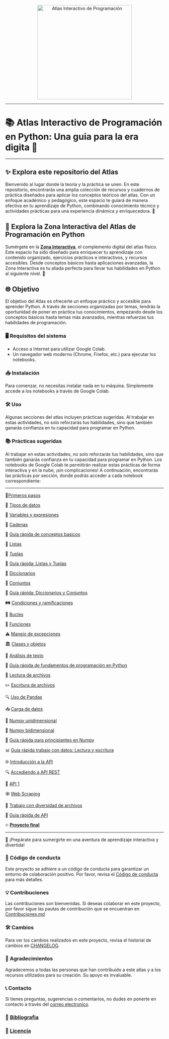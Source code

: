 <p align="center">
  <img src="imagenes/61c51a2c-1af9-4b0e-84fc-700ffe5b890c.png" alt="Atlas Interactivo de Programación" width="300"/>
</p>

___
# 📚 **Atlas Interactivo de Programación en Python: Una guia para la era digita** 🚀
___

## ✨ **Explora este repositorio del Atlas**  
Bienvenido al lugar donde la teoría y la práctica se unen. En este repositorio, encontrarás una amplia colección de recursos y cuadernos de práctica diseñados para aplicar los conceptos teóricos del atlas. Con un enfoque académico y pedagógico, este espacio te guiará de manera efectiva en tu aprendizaje de Python, combinando conocimiento técnico y actividades prácticas para una experiencia dinámica y enriquecedora. 🚀

## 🌟 **Explora la Zona Interactiva del Atlas de Programación en Python**  
Sumérgete en la **[Zona Interactiva](https://sites.google.com/view/atlasinteractivodeprogramacion/)**, el complemento digital del atlas físico. Este espacio ha sido diseñado para enriquecer tu aprendizaje con contenido organizado, ejercicios prácticos e interactivos, y recursos accesibles. Desde conceptos básicos hasta aplicaciones avanzadas, la Zona Interactiva es tu aliada perfecta para llevar tus habilidades en Python al siguiente nivel. 🚀

## 🌐 Objetivo
El objetivo del Atlas es ofrecerte un enfoque práctico y accesible para aprender Python. A través de secciones organizadas por temas, tendrás la oportunidad de poner en práctica tus conocimientos, empezando desde los conceptos básicos hasta temas más avanzados, mientras refuerzas tus habilidades de programación.

### 🖥️ Requisitos del sistema

- Acceso a Internet para utilizar Google Colab.
- Un navegador web moderno (Chrome, Firefox, etc.) para ejecutar los notebooks.

### 📥 Instalación

Para comenzar, no necesitas instalar nada en tu máquina. Simplemente accede a los notebooks a través de Google Colab. 

### 🛠️ Uso

Algunas secciones del atlas incluyen prácticas sugeridas. Al trabajar en estas actividades, no solo reforzarás tus habilidades, sino que también ganarás confianza en tu capacidad para programar en Python.

### 📚 Prácticas sugeridas

Al trabajar en estas actividades, no solo reforzarás tus habilidades, sino que también ganarás confianza en tu capacidad para programar en Python. Los notebooks de Google Colab te permitirán realizar estas prácticas de forma interactiva y en la nube, ¡sin complicaciones! A continuación, encontrarás las prácticas por sección, donde podrás acceder a cada notebook correspondiente:

---
🔗[Primeros pasos](https://colab.research.google.com/drive/1N814avySj1W-XvD9cqiaj3qn9STI4M3N?usp=sharing)

🔗 [Tipos de datos](https://www.blogger.com/u/1/blog/page/edit/8657873398036118919/1236084761029559950#)

🔗 [Variables y expresiones](https://colab.research.google.com/drive/1xhx923Z1-HXVYiGe1uhWmbi2LUDyD-Wo?usp=sharing)

🔗 [Cadenas](https://colab.research.google.com/drive/1d7cbmB1FloSP6E23J6LARZ_BOmD2slI3?usp=sharing)

🔗 [Guía rápida de conceptos basicos](https://colab.research.google.com/drive/1P4ZuQzsCISKW_zIVNOsuIldH98O1jyKu?usp=sharing)

🔗 [Listas](https://www.blogger.com/u/1/blog/page/edit/8657873398036118919/8456962071541287889#)

🔗 [Tuplas](https://www.blogger.com/u/1/blog/page/edit/8657873398036118919/8456962071541287889#)

🔗 [Guía rápida: Listas y Tuplas](https://drive.google.com/file/d/1ZYdr5L4qfjVaj5XD60j48Gos4nxe9gmy/view?usp=sharing)

🔗 [Diccionarios](https://colab.research.google.com/drive/1pm0cKTtDTnpCWMTH5ffcL7ofbbF_ndBK?usp=sharing)

🔗 [Conjuntos](https://colab.research.google.com/drive/1CSg01IlcOejlwz-Zai_eCrpNBtURQ-qB?usp=sharing)

🔗 [Guía rápida: Diccionarios y Conjuntos](https://drive.google.com/file/d/1zyq06dgpRQE6SnZpl5jvo7lwTP1R3v1s/view?usp=sharing)

🛤️ [Condiciones y ramificaciones](https://colab.research.google.com/drive/1ujEbjuWJyQJ97pp2zJUljQjOYPqjtLok?usp=sharing)

🔄 [Bucles](https://colab.research.google.com/drive/1NvjrRmykSxqG79QlNk08oackscrCoJe4?usp=sharing)

🔧 [Funciones](https://colab.research.google.com/drive/1Z92_JmvdIJpcllEI2ta-yCuDbSwFr0e-?usp=sharing)

⚠️ [Manejo de excepciones](https://colab.research.google.com/drive/1fQFvQDKtKwbmBapneaTr-CLHhA7J9mHT?usp=sharing)

🏛️ [Clases y objetos](https://colab.research.google.com/drive/1sGc71TLPRO4qgmxxJSvoA7aDGaF8Qh5F?usp=sharing)

📝 [Análisis de texto](https://colab.research.google.com/drive/1qkfwPgoPL0eUvAYrEqb1Nl--Fo6g-ZWJ?usp=sharing)

🚀 [Guía rápida de fundamentos de programación en Python](https://drive.google.com/file/d/1B_PJ9H2E9yDxNuwgLv5jFsJZHmMBPtl5/view?usp=sharing)

📂 [Lectura de archivos](https://colab.research.google.com/drive/1IWg5MM-p_DP5dn3nU5gr9ne1_GgFEI4U?usp=sharing)

✏️ [Escritura de archivos](https://colab.research.google.com/drive/1TM80345R1DQwTpil5YXFg5QUBfzTlpgQ?usp=sharing)

🔍 [Uso de Pandas](https://colab.research.google.com/drive/1ARQa8UEklbZheFrsNUEgkvUk7mv2tAIs?usp=sharing)

📥 [Carga de datos](https://colab.research.google.com/drive/1YbcKODCOj1Zt_01Sdb1SDvYTiO21RBOz?usp=sharing)

🔢 [Numpy unidimensional](https://colab.research.google.com/drive/1WCsjlxS9gdYjJATDsyhAHEevzMID5jXE?usp=sharing)

🧮 [Numpy bidimensional](https://colab.research.google.com/drive/1zMZ4ss2GuXee_kDLLCQJtKfir2erOwgp?usp=sharing)

🚀 [Guía rápida para principiantes en Numpy](https://drive.google.com/file/d/1y_feSHIvWjBA0nqgXR-fgpnEJd9uw3GT/view?usp=sharing)

📊 [Guía rápida trabajo con datos: Lectura y escritura](https://drive.google.com/file/d/1tQ0iOPI6GM5Vv2qd46zoEDtTx7dbLeMV/view?usp=sharing)

🌐 [Introducción a la API](https://colab.research.google.com/drive/124kHu4nw_22oFsMLD3hUEPzwmqfk1rJF?usp=sharing)

🔍 [Accediendo a API REST](https://colab.research.google.com/drive/1v7IDlnkSX9ubzxCeuDJ6q5E38r6tnOgn?usp=sharing)

📡 [API 1](https://colab.research.google.com/drive/13bcvyO7JpWNPpHOPEzIr46p5J3Kzk5_B?usp=sharing)

🕸️ [Web Scraping](https://colab.research.google.com/drive/1bpwYQRbSMhDo7dfygvnv5QFBAUH9FJtZ?usp=sharing)

📂 [Trabajo con diversidad de archivos](https://colab.research.google.com/drive/1hyYtHCidxkf1QmBj9Hp5g-nC_Qvy-p-e?usp=sharing)

🚀 [Guía rápida de API](https://drive.google.com/file/d/1fQMgx_J38FXaR1_vs1zM4zZ0YH7E7R1Z/view?usp=sharing)

🔥 **[Proyecto final](https://github.com/eduardoleon9010/Atlas_interactivo_de_programacion_en_Python/blob/main/_pages/proyecto_final.md)**

---

🌟 ¡Prepárate para sumergirte en una aventura de aprendizaje interactiva y divertida!

### 🙌 Código de conducta

Este proyecto se adhiere a un código de conducta para garantizar un entorno de colaboración positivo. Por favor, revisa el [Código de conducta](https://github.com/eduardoleon9010/Atlas_interactivo_de_programacion_en_Python/blob/main/_pages/codigo_de_conducta.md) para más detalles.

### 💡 Contribuciones

Las contribuciones son bienvenidas. Si deseas colaborar en este proyecto, por favor sigue las pautas de contribución que se encuentran en [Contribuciones.md](https://github.com/eduardoleon9010/Atlas_interactivo_de_programacion_en_Python/blob/main/Contribuciones.md)

### 🛠️ Cambios

Para ver los cambios realizados en este proyecto, revisa el historial de cambios en [CHANGELOG](https://github.com/eduardoleon9010/Atlas_interactivo_de_programacion_en_Python/blob/main/_pages/contribuciones.md).

### 📖 Agradecimientos

Agradecemos a todas las personas que han contribuido a este atlas y a los recursos utilizados para su creación. Su apoyo es invaluable.

### 📞 Contacto

Si tienes preguntas, sugerencias o comentarios, no dudes en ponerte en contacto a través del [correo electronico](mailto:formacionexatech@gmail.com).

### 🔗 [Bibliografia](https://github.com/eduardoleon9010/Atlas_interactivo_de_programacion_en_Python/blob/main/_pages/BIBLIOGRAFIA.md)

### 📜 [Licencia](https://github.com/eduardoleon9010/Atlas_interactivo_de_programacion_en_Python/blob/main/_pages/Licencia.md)
